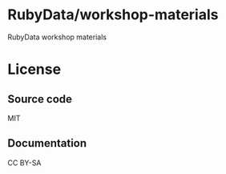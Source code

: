 # RubyData/workshop-materials

RubyData workshop materials

# License

## Source code

MIT

## Documentation

CC BY-SA
